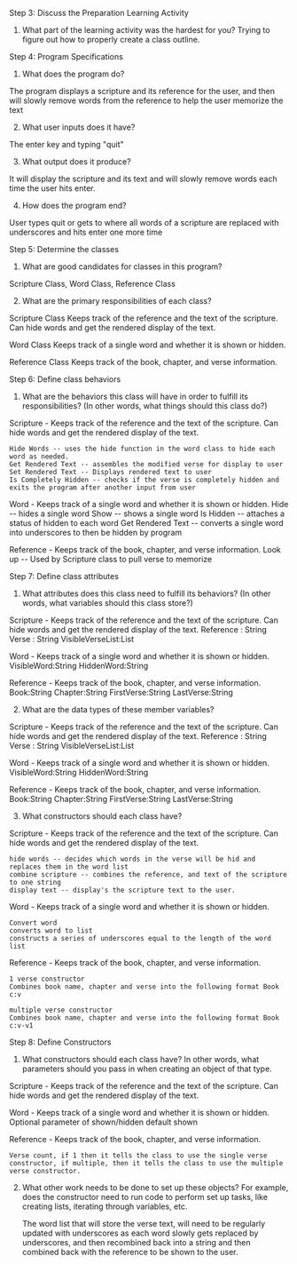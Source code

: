Step 3: Discuss the Preparation Learning Activity
1. What part of the learning activity was the hardest for you?
Trying to figure out how to properly create a class outline. 

Step 4: Program Specifications
1. What does the program do?

The program displays a scripture and its reference for the user, and then will slowly remove words from the reference to help the user memorize the text

2. What user inputs does it have?

The enter key and typing "quit"

3. What output does it produce?

It will display the scripture and its text and will slowly remove words each time the user hits enter.

4. How does the program end?

User types quit or gets to where all words of a scripture are replaced with underscores and hits enter one more time

Step 5: Determine the classes
1. What are good candidates for classes in this program?

Scripture Class, Word Class, Reference Class

2. What are the primary responsibilities of each class?

Scripture Class
Keeps track of the reference and the text of the scripture. Can hide words and get the rendered display of the text.


Word Class
Keeps track of a single word and whether it is shown or hidden.

Reference Class
Keeps track of the book, chapter, and verse information.


Step 6: Define class behaviors
1. What are the behaviors this class will have in order to fulfill its responsibilities? (In other words, what things should this class do?)

Scripture - Keeps track of the reference and the text of the scripture. Can hide words and get the rendered display of the text.

    Hide Words -- uses the hide function in the word class to hide each word as needed. 
    Get Rendered Text -- assembles the modified verse for display to user
    Set Rendered Text -- Displays rendered text to user
    Is Completely Hidden -- checks if the verse is completely hidden and exits the program after another input from user


Word - Keeps track of a single word and whether it is shown or hidden.
    Hide -- hides a single word
    Show -- shows a single word
    Is Hidden -- attaches a status of hidden to each word
    Get Rendered Text -- converts a single word into underscores to then be hidden by program

Reference - Keeps track of the book, chapter, and verse information.
    Look up -- Used by Scripture class to pull verse to memorize


Step 7: Define class attributes
1. What attributes does this class need to fulfill its behaviors? (In other words, what variables should this class store?)

Scripture - Keeps track of the reference and the text of the scripture. Can hide words and get the rendered display of the text.
    Reference : String
    Verse : String
    VisibleVerseList:List <String> 

Word - Keeps track of a single word and whether it is shown or hidden.
    VisibleWord:String
    HiddenWord:String

Reference - Keeps track of the book, chapter, and verse information.
    Book:String 
    Chapter:String
    FirstVerse:String
    LastVerse:String

2. What are the data types of these member variables?

Scripture - Keeps track of the reference and the text of the scripture. Can hide words and get the rendered display of the text.
    Reference : String
    Verse : String
    VisibleVerseList:List <String> 

Word - Keeps track of a single word and whether it is shown or hidden.
    VisibleWord:String
    HiddenWord:String

Reference - Keeps track of the book, chapter, and verse information.
    Book:String 
    Chapter:String
    FirstVerse:String
    LastVerse:String

3. What constructors should each class have?

Scripture - Keeps track of the reference and the text of the scripture. Can hide words and get the rendered display of the text.

    hide words -- decides which words in the verse will be hid and replaces them in the word list
    combine scripture -- combines the reference, and text of the scripture to one string
    display text -- display's the scripture text to the user. 


Word - Keeps track of a single word and whether it is shown or hidden.

    Convert word 
    converts word to list
    constructs a series of underscores equal to the length of the word list


Reference - Keeps track of the book, chapter, and verse information.

    1 verse constructor
    Combines book name, chapter and verse into the following format Book c:v

    multiple verse constructor
    Combines book name, chapter and verse into the following format Book c:v-v1

Step 8: Define Constructors
1. What constructors should each class have?
    In other words, what parameters should you pass in when creating an object of that type.

Scripture - Keeps track of the reference and the text of the scripture. Can hide words and get the rendered display of the text.


Word - Keeps track of a single word and whether it is shown or hidden.
    Optional parameter of shown/hidden default shown

Reference - Keeps track of the book, chapter, and verse information.

    Verse count, if 1 then it tells the class to use the single verse constructor, if multiple, then it tells the class to use the multiple verse constructor. 

2. What other work needs to be done to set up these objects?
    For example, does the constructor need to run code to perform set up tasks, like creating lists, iterating through variables, etc.

    The word list that will store the verse text, will need to be regularly updated with underscores as each word slowly gets replaced by underscores, and then recombined back into a string and then combined back with the reference to be shown to the user. 